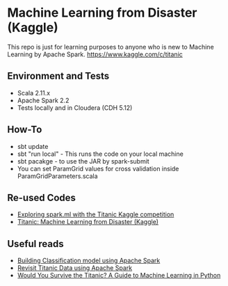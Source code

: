 # Machine Learning from Disaster (Kaggle)
This repo is just for learning purposes to anyone who is new to Machine Learning by Apache Spark.
https://www.kaggle.com/c/titanic

## Environment and Tests
* Scala 2.11.x
* Apache Spark 2.2
* Tests locally and in Cloudera (CDH 5.12)

## How-To
* sbt update
* sbt "run local" - This runs the code on your local machine
* sbt pacakge - to use the JAR by spark-submit 
* You can set ParamGrid values for cross validation inside ParamGridParameters.scala 

## Re-used Codes

* [Exploring spark.ml with the Titanic Kaggle competition](https://benfradet.github.io/blog/2015/12/16/Exploring-spark.ml-with-the-Titanic-Kaggle-competition)
* [Titanic: Machine Learning from Disaster (Kaggle)](https://databricks-prod-cloudfront.cloud.databricks.com/public/4027ec902e239c93eaaa8714f173bcfc/19095846306138/45566022600459/8071950455163429/latest.html)

## Useful reads

* [Building Classification model using Apache Spark](http://vishnuviswanath.com/spark_lr.html)
* [Revisit Titanic Data using Apache Spark](https://6chaoran.wordpress.com/2016/08/13/__trashed/)
* [Would You Survive the Titanic? A Guide to Machine Learning in Python](https://blog.socialcops.com/engineering/machine-learning-python/)
